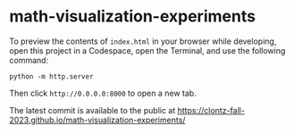 # math-visualization-experiments

To preview the contents of `index.html` in your browser while developing, open
this project in a Codespace, open the Terminal, and use the following command:

```
python -m http.server
```

Then click `http://0.0.0.0:8000` to open a new tab.

The latest commit is available to the public at 
https://clontz-fall-2023.github.io/math-visualization-experiments/
